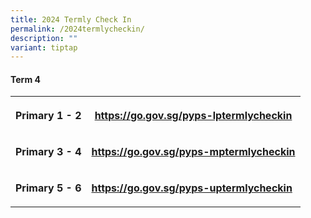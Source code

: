 ```yaml
---
title: 2024 Termly Check In
permalink: /2024termlycheckin/
description: ""
variant: tiptap
---
```

<h4>Term 4</h4>
<table style="minWidth: 50px">
<colgroup>
<col>
<col>
</colgroup>
<tbody>
<tr>
<th rowspan="1" colspan="1">
<p>Primary 1 - 2</p>
</th>
<th rowspan="1" colspan="1">
<p><a href="https://go.gov.sg/pyps-lptermlycheckin" rel="noopener noreferrer nofollow" target="_blank">https://go.gov.sg/pyps-lptermlycheckin</a>
<br>
</p>
</th>
</tr>
<tr>
<td rowspan="1" colspan="1">
<p><strong>Primary 3 - 4</strong>
</p>
</td>
<td rowspan="1" colspan="1">
<p><strong><a href="https://go.gov.sg/pyps-mptermlycheckin" rel="noopener noreferrer nofollow" target="_blank">https://go.gov.sg/pyps-mptermlycheckin</a></strong>
<br>
</p>
</td>
</tr>
<tr>
<td rowspan="1" colspan="1">
<p><strong>Primary 5 - 6</strong>
</p>
</td>
<td rowspan="1" colspan="1">
<p><strong><a href="https://go.gov.sg/pyps-uptermlycheckin" rel="noopener noreferrer nofollow" target="_blank">https://go.gov.sg/pyps-uptermlycheckin</a></strong>
<br>
</p>
</td>
</tr>
</tbody>
</table>
<p></p>